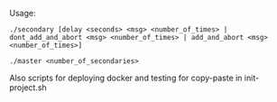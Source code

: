 Usage:

	./secondary [delay <seconds> <msg> <number_of_times> | dont_add_and_abort <msg> <number_of_times> | add_and_abort <msg> <number_of_times>]

	./master <number_of_secondaries>

Also scripts for deploying docker and testing for copy-paste in init-project.sh